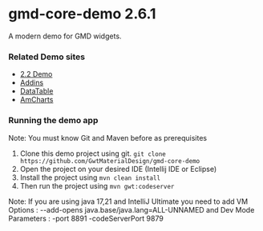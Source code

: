 # gmd-core-demo 2.6.1
A modern demo for GMD widgets.

### Related Demo sites
- [2.2 Demo](https://gwtmaterialdesign.github.io/gwt-material-demo/#countUp)
- [Addins](https://gwtmaterialdesign.github.io/gmd-addins-demo/)
- [DataTable](https://gwtmaterialdesign.github.io/gmd-table-demo/)
- [AmCharts](https://gwtmaterialdesign.github.io/gmd-amcharts4-demo/)

### Running the demo app
Note: You must know Git and Maven before as prerequisites
1. Clone this demo project using git. `git clone https://github.com/GwtMaterialDesign/gmd-core-demo`
2. Open the project on your desired IDE (Intellij IDE or Eclipse)
3. Install the project using `mvn clean install`
4. Then run the project using `mvn gwt:codeserver`

Note: If you are using java 17,21 and IntelliJ Ultimate
you need to add VM Options : --add-opens java.base/java.lang=ALL-UNNAMED
and Dev Mode Parameters : -port 8891 -codeServerPort 9879
